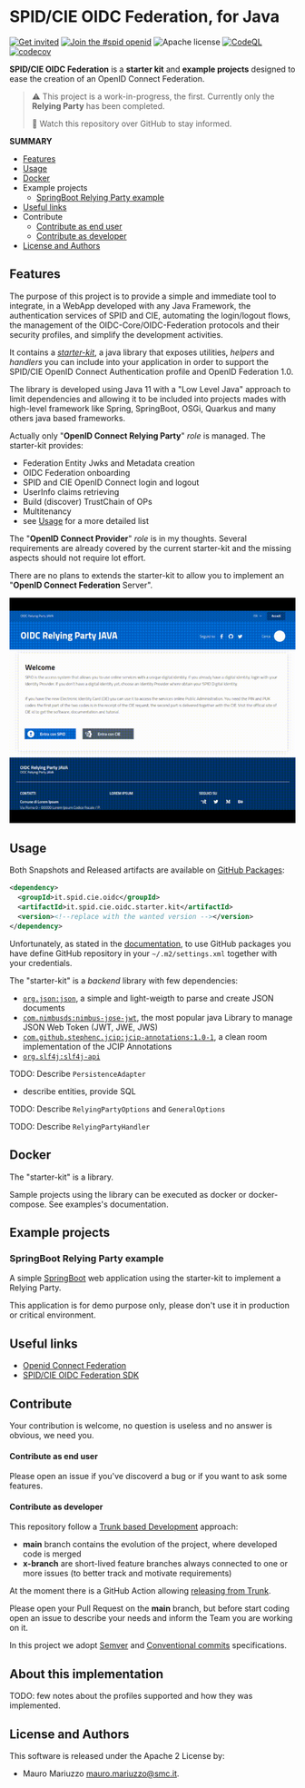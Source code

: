 # SPID/CIE OIDC Federation, for Java

[![Get invited](https://slack.developers.italia.it/badge.svg)](https://slack.developers.italia.it/)
[![Join the #spid openid](https://img.shields.io/badge/Slack%20channel-%23spid%20openid-blue.svg)](https://developersitalia.slack.com/archives/C7E85ED1N/)
![Apache license](https://img.shields.io/badge/license-Apache%202-blue.svg)
[![CodeQL](https://github.com/italia/spid-cie-oidc-java/actions/workflows/codeql.yml/badge.svg)](https://github.com/italia/spid-cie-oidc-java/actions/workflows/codeql.yml)
[![codecov](https://codecov.io/gh/italia/spid-cie-oidc-java/branch/main/graph/badge.svg?token=FjYaMfpxkK)](https://codecov.io/gh/italia/spid-cie-oidc-java)

**SPID/CIE OIDC Federation** is a **starter kit** and **example projects** designed to ease the creation of an OpenID Connect Federation.



> ⚠️ This project is a work-in-progress, the first. Currently only the **Relying Party** has been completed.
>
> 👀 Watch this repository over GitHub to stay informed.



**SUMMARY**

* [Features](#features)
* [Usage](#usage)
* [Docker](#docker)
* Example projects
  * [SpringBoot Relying Party example](#springboot-relying-party-example)
* [Useful links](#useful-links)
* Contribute
  * [Contribute as end user](#contribute-as-end-user)
  * [Contribute as developer](#contribute-as-developer)
* [License and Authors](#license-and-authors)


## Features

The purpose of this project is to provide a simple and immediate tool to integrate, in a WebApp developed with any Java Framework, the authentication services of SPID and CIE, automating the login/logout flows, the management of the OIDC-Core/OIDC-Federation protocols and their security profiles, and simplify the development activities.

It contains a _[starter-kit](starter-kit)_, a java library that exposes utilities, _helpers_ and _handlers_ you can include into your application in order to support the SPID/CIE OpenID Connect Authentication profile and OpenID Federation 1.0.

The library is developed using Java 11 with a "Low Level Java" approach to limit dependencies and allowing it to be included into projects mades with high-level framework like Spring, SpringBoot, OSGi, Quarkus and many others java based frameworks.

Actually only "**OpenID Connect Relying Party**" _role_ is managed. The starter-kit provides:

* Federation Entity Jwks and Metadata creation
* OIDC Federation onboarding
* SPID and CIE OpenID Connect login and logout
* UserInfo claims retrieving
* Build (discover) TrustChain of OPs
* Multitenancy
* see [Usage](#usage) for a more detailed list


The "**OpenID Connect Provider**" _role_ is in my thoughts. Several requirements are already covered by the current starter-kit and the missing aspects should not require lot effort.

There are no plans to extends the starter-kit to allow you to implement an "**OpenID Connect Federation** Server".

![preview](preview.gif)



## Usage

Both Snapshots and Released artifacts are available on [GitHub Packages](https://github.com/orgs/italia/packages?repo_name=spid-cie-oidc-java):

```xml
<dependency>
  <groupId>it.spid.cie.oidc</groupId>
  <artifactId>it.spid.cie.oidc.starter.kit</artifactId>
  <version><!--replace with the wanted version --></version>
</dependency>
```

Unfortunately, as stated in the [documentation](https://docs.github.com/en/packages/working-with-a-github-packages-registry/working-with-the-apache-maven-registry#authenticating-to-github-packages), to use GitHub packages you have define GitHub repository in your `~/.m2/settings.xml` together with your credentials.


The "starter-kit" is a _backend_ library with few dependencies:
* [`org.json:json`](https://github.com/stleary/JSON-java), a simple and light-weigth to parse and create JSON documents
* [`com.nimbusds:nimbus-jose-jwt`](https://connect2id.com/products/nimbus-jose-jwt), the most popular java Library to manage JSON Web Token (JWT, JWE, JWS)
* [`com.github.stephenc.jcip:jcip-annotations:1.0-1`](https://mvnrepository.com/artifact/com.github.stephenc.jcip/jcip-annotations/1.0-1), a clean room implementation of the JCIP Annotations
* [`org.slf4j:slf4j-api`](https://mvnrepository.com/artifact/org.slf4j/slf4j-api)


TODO: Describe `PersistenceAdapter`
- describe entities, provide SQL

TODO: Describe `RelyingPartyOptions` and `GeneralOptions`

TODO: Describe `RelyingPartyHandler`



## Docker

The "starter-kit" is a library.

Sample projects using the library can be executed as docker or docker-compose. See examples's documentation.


## Example projects

### SpringBoot Relying Party example

A simple [SpringBoot](examples/relying-party-spring-boot) web application using the starter-kit to implement a Relying Party.

This application is for demo purpose only, please don't use it in production or critical environment.




## Useful links

* [Openid Connect Federation](https://openid.net/specs/openid-connect-federation-1_0.html)
* [SPID/CIE OIDC Federation SDK](https://github.com/italia/spid-cie-oidc-django)


## Contribute

Your contribution is welcome, no question is useless and no answer is obvious, we need you.

#### Contribute as end user

Please open an issue if you've discoverd a bug or if you want to ask some features.

#### Contribute as developer

This repository follow a [Trunk based Development](https://trunkbaseddevelopment.com/) approach:
* __main__ branch contains the evolution of the project, where developed code is merged
* __x-branch__ are short-lived feature branches always connected to one or more issues (to better track and motivate requirements)

At the moment there is a GitHub Action allowing [releasing from Trunk](https://trunkbaseddevelopment.com/release-from-trunk/).

Please open your Pull Request on the __main__ branch, but before start coding open an issue to describe your needs and inform the Team you are working on it.

In this project we adopt [Semver](https://semver.org/lang/it/) and
[Conventional commits](https://www.conventionalcommits.org/en/v1.0.0/) specifications.


## About this implementation

TODO: few notes about the profiles supported and how they was implemented.


## License and Authors

This software is released under the Apache 2 License by:

- Mauro Mariuzzo <mauro.mariuzzo@smc.it>.


